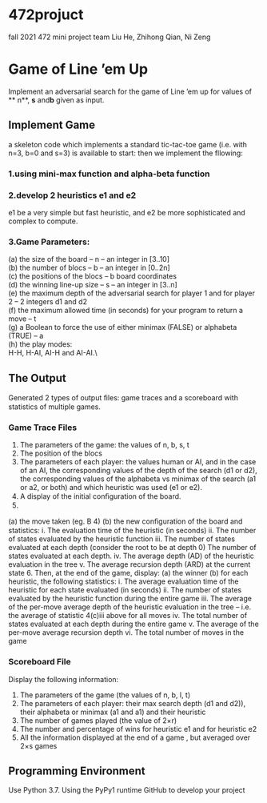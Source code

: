 # 472projuct
fall 2021 472 mini project team
Liu He, Zhihong Qian, Ni Zeng
# Game of Line ’em Up

Implement an adversarial search for the game of Line ’em up for values of ** n**, **s** and**b** given as input.


## Implement Game
a skeleton code which implements a standard tic-tac-toe game (i.e. with n=3, b=0 and s=3) is available to start: then we implement the fllowing:


### 1.using mini-max function and alpha-beta function
### 2.develop 2 heuristics e1 and e2 
e1 be a very simple but fast heuristic, and e2 be more sophisticated and complex to compute.
### 3.Game Parameters: 
(a) the size of the board – n – an integer in [3..10]\
(b) the number of blocs – b – an integer in [0..2n]\
(c) the positions of the blocs – b board coordinates\
(d) the winning line-up size – s – an integer in [3..n]\
(e) the maximum depth of the adversarial search for player 1 and for player 2 – 2 integers d1 and d2 \
(f) the maximum allowed time (in seconds) for your program to return a move – t\
(g) a Boolean to force the use of either minimax (FALSE) or alphabeta (TRUE) – a \
(h) the play modes: \
H-H, H-AI, AI-H and AI-AI.\



## The Output

Generated 2 types of output ﬁles: game traces and a scoreboard with statistics of multiple games. 

### Game Trace Files

1.	The parameters of the game: the values of n, b, s, t
2.	The position of the blocs
3.	The parameters of each player: the values human or AI, and in the case of an AI, the corresponding values of the depth of the search (d1 or d2), the corresponding values of     the alphabeta vs minimax of the search (a1 or a2, or both) and which heuristic was used (e1 or e2).
4.	A display of the initial conﬁguration of the board.
5.
(a) the move taken (eg. B 4)
(b) the new conﬁguration of the board
and statistics:
i.	The evaluation time of the heuristic (in seconds)
ii.	The number of states evaluated by the heuristic function
iii.	The number of states evaluated at each depth (consider the root to be at depth 0)
The number of states evaluated at each depth. 
iv.	The average depth (AD) of the heuristic evaluation in the tree
v.	The average recursion depth (ARD) at the current state
6.	Then, at the end of the game, display:
(a) the winner
(b) for each heuristic, the following statistics:
i.	The average evaluation time of the heuristic for each state evaluated (in seconds)
ii.	The number of states evaluated by the heuristic function during the entire game
iii. The average of the per-move average depth of the heuristic evaluation in the tree – i.e. the average of statistic 4(c)iii above for all moves
iv.	The total number of states evaluated at each depth during the entire game
v.	The average of the per-move average recursion depth 
vi.	The total number of moves in the game

### Scoreboard File
Display the following information:
1.	The parameters of the game (the values of n, b, l, t)
2.	The parameters of each player: their max search depth (d1 and d2)), their alphabeta or minimax (a1 and a1) and their heuristic
3.	The number of games played (the value of 2×r)
4.	The number and percentage of wins for heuristic e1 and for heuristic e2
5.	All the information displayed at the end of a game , but averaged over 2×s games
## Programming Environment
Use Python 3.7. Using the PyPy1 runtime
GitHub to develop your project
